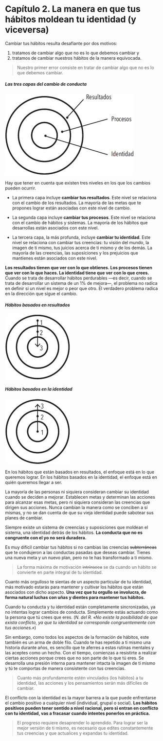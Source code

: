 # Capítulo 2. La manera en que tus hábitos moldean tu identidad (y viceversa)

<!--- ### Page 52 @ 15 March 2023 11:45 PM -->
Cambiar tus hábitos resulta desafiante por dos motivos:

1) tratamos de cambiar algo que no es lo que debemos cambiar y
2) tratamos de cambiar nuestros hábitos de la manera equivocada.

<!--- ### Page 52 @ 15 March 2023 11:46 PM -->
> Nuestro primer error consiste en tratar de cambiar algo que no es lo que debemos cambiar.

<!--- ### Page 52 @ 15 March 2023 11:45 PM -->
##### Las tres capas del cambio de conducta

![](img/las-tres-capas-del-cambio-de-conducta.png)

<!--- ### Page 52 @ 15 March 2023 11:46 PM -->
Hay que tener en cuenta que existen tres niveles en los que los cambios pueden ocurrir.

<!--- ### Page 53 @ 15 March 2023 11:47 PM -->
<!--- ### Page 53 @ 15 March 2023 11:47 PM -->
* La primera capa incluye **cambiar tus resultados**. Este nivel se relaciona con el cambio de los resultados. La mayoría de las metas que te propones lograr están asociadas con este nivel de cambio.

<!--- ### Page 53 @ 15 March 2023 11:57 PM -->
<!--- ### Page 53 @ 15 March 2023 11:58 PM -->
* La segunda capa incluye **cambiar tus procesos**. Este nivel se relaciona con el cambio de hábitos y sistemas. La mayoría de los hábitos que desarrollas están asociados con este nivel.

<!--- ### Page 53 @ 15 March 2023 11:58 PM -->
* La tercera capa, la más profunda, incluye **cambiar tu identidad**. Este nivel se relaciona con cambiar tus creencias: tu visión del mundo, la imagen de ti mismo, tus juicios acerca de ti mismo y de los demás. La mayoría de las creencias, las suposiciones y los prejuicios que mantienes están asociados con este nivel.

<!--- ### Page 53 @ 18 March 2023 09:06 AM -->
**Los resultados tienen que ver con lo que obtienes. Los procesos tienen que ver con lo que haces. La identidad tiene que ver con lo que crees.** Cuando se trata de desarrollar hábitos perdurables —es decir, cuando se trata de desarrollar un sistema de un 1% de mejora—, el problema no radica en definir si un nivel es mejor o peor que otro. El verdadero problema radica en la dirección que sigue el cambio.

<!--- ### Page 53 @ 16 March 2023 08:38 PM -->
##### Hábitos basados en resultados

![](img/hábitos-basados-en-resultados.png)

<!--- ### Page 54 @ 16 March 2023 08:38 PM -->
##### Hábitos basados en la identidad

![](img/hábitos-basados-en-la-identidad.png)

<!--- ### Page 54 @ 16 March 2023 08:38 PM -->
En los hábitos que están basados en resultados, el enfoque está en lo que queremos lograr. En los hábitos basados en la identidad, el enfoque está en quién queremos llegar a ser.

<!--- ### Page 55 @ 16 March 2023 12:13 AM -->
<!--- ### Page 55 @ 16 March 2023 12:13 AM -->
La mayoría de las personas ni siquiera consideran cambiar su identidad cuando se deciden a mejorar. Establecen metas y determinan las acciones para alcanzar esas metas, pero ni siquiera consideran las creencias que dirigen sus acciones. Nunca cambian la manera como se conciben a sí mismas, y no se dan cuenta de que su vieja identidad puede sabotear sus planes de cambiar.

<!--- ### Page 56 @ 16 March 2023 12:41 AM -->
<!--- ### Page 56 @ 16 March 2023 12:41 AM -->
Siempre existe un sistema de creencias y suposiciones que moldean el sistema, una identidad detrás de los hábitos. **La conducta que no es congruente con el yo no será duradera.**

<!--- ### Page 56 @ 16 March 2023 12:42 AM -->
Es muy difícil cambiar tus hábitos si no cambias las creencias ~~subterráneas~~ que te condujeron a las conductas pasadas que deseas cambiar. Tienes una nueva meta y un nuevo plan, pero no te has transformado a ti mismo.

<!--- ### Page 57 @ 16 March 2023 12:44 AM -->
> La forma máxima de motivación ~~intrínseca~~ se da cuando un hábito se convierte en parte integral de tu identidad.

<!--- ### Page 57 @ 16 March 2023 09:25 AM -->
<!--- ### Page 58 @ 16 March 2023 09:26 AM -->
Cuanto más orgulloso te sientas de un aspecto particular de tu identidad, más motivado estarás para mantener y cultivar los hábitos que están asociados con dicho aspecto. **Una vez que tu orgullo se involucra, de forma natural luchas con uñas y dientes para mantener tus hábitos.**

<!--- ### Page 59 @ 16 March 2023 09:28 AM -->
Cuando tu conducta y tu identidad están completamente sincronizadas, ya no intentas lograr cambios de conducta. Simplemente estás actuando como la persona que tú crees que eres. (*N. del R. «No existe la posibilidad de que exista conflicto, ya que tu identidad se corresponde congruentemente con tus acciones.»*)

<!--- ### Page 59 @ 16 March 2023 04:30 PM -->
<!--- ### Page 60 @ 16 March 2023 04:30 PM -->
Sin embargo, como todos los aspectos de la formación de hábitos, este también es un arma de doble filo. Cuando te has repetido a ti mismo una historia durante años, es sencillo que te aferres a estas rutinas mentales y las aceptes como un hecho. Con el tiempo, comienzas a resistirte a realizar ciertas acciones porque crees que no son parte de lo que tú eres. Se desarrolla una presión interna para mantener intacta la imagen de ti mismo y tú te comportas de manera consistente con tus creencias.

<!--- ### Page 60 @ 16 March 2023 04:30 PM -->
> Cuanto más profundamente estén vinculados (los hábitos) a tu identidad, las acciones y los pensamientos serán más difíciles de cambiar.

<!--- ### Page 61 @ 16 March 2023 04:34 PM -->
El conflicto con la identidad es la mayor barrera a la que puede enfrentarse el cambio positivo a cualquier nivel (individual, grupal o social). **Los hábitos positivos pueden tener sentido a nivel racional, pero si entran en conflicto con tu identidad, vas a fracasar cuando intentes ponerlos en práctica.**

<!--- ### Page 61 @ 16 March 2023 04:49 PM -->
> El progreso requiere desaprender lo aprendido. Para lograr ser la mejor versión de ti mismo, es necesario que edites constantemente tus creencias y que actualices y expandas tu identidad.
